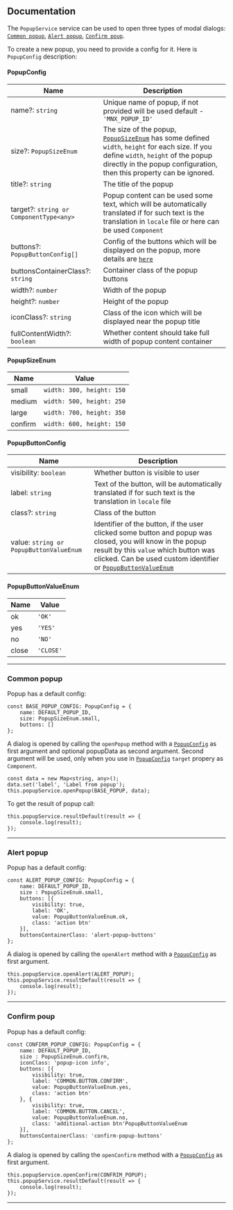 ## Documentation

The `PopupService` service can be used to open three types of modal dialogs: [`Common popup`](#common-popup), [`Alert popup`](#alert-popup), [`Confirm poup`](#confirm-poup).

To create a new popup, you need to provide a config for it. Here is `PopupConfig` description: 
#### PopupConfig 
| Name | Description |
| ------ | ------ |
| name?: `string` | Unique name of popup, if not provided will be used default - `'MNX_POPUP_ID'` |
| size?: `PopupSizeEnum` | The size of the popup, [`PopupSizeEnum`](#popupSizeEnum) has some defined `width`, `height` for each size. If you define `width`, `height` of the popup directly in the popup configuration, then this property can be ignored. |
| title?: `string` | The title of the popup |
| target?: `string or ComponentType<any>` | Popup content can be used some text, which will be automatically translated if for such text is the translation in `locale` file or here can be used `Component` |
| buttons?: `PopupButtonConfig[]` | Config of the buttons which will be displayed on the popup, more details are [`here`](#popupButtonConfig) |
| buttonsContainerClass?: `string` | Container class of the popup buttons |
| width?: `number` | Width of the popup |
| height?: `number` | Height of the popup |
| iconClass?: `string` | Class of the icon which will be displayed near the popup title |
| fullContentWidth?: `boolean` | Whether content should take full width of popup content container |

#### PopupSizeEnum
| Name | Value |
| ------ | ------ |
| small | `width: 300, height: 150` |
| medium | `width: 500, height: 250` |
| large | `width: 700, height: 350` |
| confirm | `width: 600, height: 150` |
 
 #### PopupButtonConfig
 | Name | Description |
| ------ | ------ |
| visibility: `boolean` | Whether button is visible to user |
| label: `string` | Text of the button, will be automatically translated if for such text is the translation in `locale` file |
| class?: `string` | Class of the button |
| value: `string or PopupButtonValueEnum` | Identifier of the button, if the user clicked some button and popup was closed, you will know in the popup result by this `value` which button was clicked. Can be used custom identifier or [`PopupButtonValueEnum`](#popupButtonValueEnum) |
 
 #### PopupButtonValueEnum
| Name | Value |
| ------ | ------ |
| ok | `'OK'` |
| yes | `'YES'` |
| no | `'NO'` |
| close | `'CLOSE'` |

 ---
### Common popup
Popup has a default config:
```
const BASE_POPUP_CONFIG: PopupConfig = {
    name: DEFAULT_POPUP_ID,
    size: PopupSizeEnum.small,
    buttons: []
};
```
A dialog is opened by calling the `openPopup` method with a [`PopupConfig`](#popupConfig) as first argument and optional popupData as second argument. Second argument will be used, only when you use in [`PopupConfig`](#popupConfig) `target` propery as `Component`.

```
const data = new Map<string, any>();
data.set('label', 'Label from popup');
this.popupService.openPopup(BASE_POPUP, data);
```

To get the result of popup call:
```
this.popupService.resultDefault(result => {
    console.log(result);
});
```
---
### Alert popup
Popup has a default config:
```
const ALERT_POPUP_CONFIG: PopupConfig = {
    name: DEFAULT_POPUP_ID,
    size : PopupSizeEnum.small,
    buttons: [{
        visibility: true,
        label: 'OK',
        value: PopupButtonValueEnum.ok,
        class: 'action btn'
    }],
    buttonsContainerClass: 'alert-popup-buttons'
};
```

A dialog is opened by calling the `openAlert` method with a [`PopupConfig`](#popupConfig) as first argument.

```
this.popupService.openAlert(ALERT_POPUP);
this.popupService.resultDefault(result => {
    console.log(result);
});
```

---
### Confirm poup
Popup has a default config:
```
const CONFIRM_POPUP_CONFIG: PopupConfig = {
    name: DEFAULT_POPUP_ID,
    size : PopupSizeEnum.confirm,
    iconClass: 'popup-icon info',
    buttons: [{
        visibility: true,
        label: 'COMMON.BUTTON.CONFIRM',
        value: PopupButtonValueEnum.yes,
        class: 'action btn'
    }, {
        visibility: true,
        label: 'COMMON.BUTTON.CANCEL',
        value: PopupButtonValueEnum.no,
        class: 'additional-action btn'PopupButtonValueEnum
    }],
    buttonsContainerClass: 'confirm-popup-buttons'
};
```

A dialog is opened by calling the `openConfirm` method with a [`PopupConfig`](#popupConfig) as first argument.

```
this.popupService.openConfirm(CONFRIM_POPUP);
this.popupService.resultDefault(result => {
    console.log(result);
});
```
---
